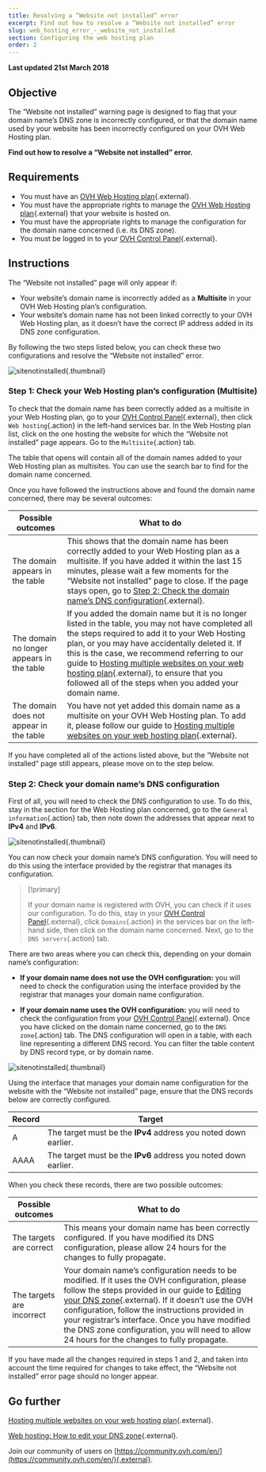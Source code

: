 ```yaml
---
title: Resolving a “Website not installed” error
excerpt: Find out how to resolve a “Website not installed” error
slug: web_hosting_error_-_website_not_installed
section: Configuring the web hosting plan
order: 2
---
```


**Last updated 21st March 2018**

## Objective

The “Website not installed” warning page is designed to flag that your domain name’s DNS zone is incorrectly configured, or that the domain name used by your website has been incorrectly configured on your OVH Web Hosting plan.

**Find out how to resolve a “Website not installed” error.**

## Requirements

- You must have an [OVH Web Hosting plan](https://www.ovh.co.uk/web-hosting/){.external}.
- You must have the appropriate rights to manage the [OVH Web Hosting plan](https://www.ovh.co.uk/web-hosting/){.external} that your website is hosted on.
- You must have the appropriate rights to manage the configuration for the domain name concerned (i.e. its DNS zone).
- You must be logged in to your [OVH Control Panel](https://www.ovh.com/auth/?action=gotomanager){.external}.

## Instructions

The “Website not installed” page will only appear if:

- Your website’s domain name is incorrectly added as a  **Multisite** in your OVH Web Hosting plan’s configuration.
- Your website’s domain name has not been linked correctly to your OVH Web Hosting plan, as it doesn’t have the correct IP address added in its DNS zone configuration.

By following the two steps listed below, you can check these two configurations and resolve the “Website not installed” error.

![sitenotinstalled](images/site-not-installed-webpage.png){.thumbnail}

### Step 1: Check your Web Hosting plan’s configuration (Multisite)

To check that the domain name has been correctly added as a multisite in your Web Hosting plan, go to your [OVH Control Panel](https://www.ovh.com/auth/?action=gotomanager){.external}, then click `Web hosting`{.action} in the left-hand services bar. In the Web Hosting plan list, click on the one hosting the website for which the “Website not installed” page appears. Go to the `Multisite`{.action} tab.

The table that opens will contain all of the domain names added to your Web Hosting plan as multisites. You can use the search bar to find for the domain name concerned.

Once you have followed the instructions above and found the domain name concerned, there may be several outcomes:

|Possible outcomes|What to do|
|---|---|
|The domain appears in the table|This shows that the domain name has been correctly added to your Web Hosting plan as a multisite. If you have added it within the last 15 minutes, please wait a few moments for the “Website not installed” page to close. If the page stays open, go to [Step 2: Check the domain name’s DNS configuration](https://docs.ovh.com/gb/en/hosting/web_hosting_error_-_website_not_installed/#step-2-check-your-domain-names-dns-configuration){.external}.|
|The domain no longer appears in the table|If you added the domain name but it is no longer listed in the table, you may not have completed all the steps required to add it to your Web Hosting plan, or you may have accidentally deleted it. If this is the case, we recommend referring to our guide to [Hosting multiple websites on your web hosting plan](https://docs.ovh.com/gb/en/hosting/multisites-configuring-multiple-websites/){.external}, to ensure that you followed all of the steps when you added your domain name.|
|The domain does not appear in the table|You have not yet added this domain name as a multisite on your OVH Web Hosting plan. To add it, please follow our guide to [Hosting multiple websites on your web hosting plan](https://docs.ovh.com/gb/en/hosting/multisites-configuring-multiple-websites/){.external}.|

If you have completed all of the actions listed above, but the “Website not installed” page still appears, please move on to the step below.

### Step 2: Check your domain name’s DNS configuration

First of all, you will need to check the DNS configuration to use. To do this, stay in the section for the Web Hosting plan concerned, go to the `General information`{.action} tab, then note down the addresses that appear next to **IPv4** and **IPv6**.

![sitenotinstalled](images/site-not-installed-know-a-records.png){.thumbnail}

You can now check your domain name’s DNS configuration. You will need to do this using the interface provided by the registrar that manages its configuration.

> [!primary]
>
> If your domain name is registered with OVH, you can check if it uses our configuration. To do this, stay in your [OVH Control Panel](https://www.ovh.com/auth/?action=gotomanager){.external}, click `Domains`{.action} in the services bar on the left-hand side, then click on the domain name concerned. Next, go to the `DNS servers`{.action} tab.
>

There are two areas where you can check this, depending on your domain name’s configuration:

- **If your domain name does not use the OVH configuration:** you will need to check the configuration using the interface provided by the registrar that manages your domain name configuration.

- **If your domain name uses the OVH configuration:** you will need to check the configuration from your [OVH Control Panel](https://www.ovh.com/auth/?action=gotomanager){.external}. Once you have clicked on the domain name concerned, go to the `DNS zone`{.action} tab. The DNS configuration will open in a table, with each line representing a different DNS record. You can filter the table content by DNS record type, or by domain name.

![sitenotinstalled](images/site-not-installed-edit-ovh-dns-zone.png){.thumbnail}

Using the interface that manages your domain name configuration for the website with the “Website not installed” page, ensure that the DNS records below are correctly configured.

|Record|Target|
|---|---|
|A|The target must be the **IPv4** address you noted down earlier.|
|AAAA|The target must be the **IPv6** address you noted down earlier.|

When you check these records, there are two possible outcomes:

|Possible outcomes|What to do|
|---|---|
|The targets are correct|This means your domain name has been correctly configured. If you have modified its DNS configuration, please allow 24 hours for the changes to fully propagate.|
|The targets are incorrect|Your domain name’s configuration needs to be modified. If it uses the OVH configuration, please follow the steps provided in our guide to [Editing your DNS zone](https://docs.ovh.com/gb/en/domains/web_hosting_how_to_edit_my_dns_zone/){.external}. If it doesn’t use the OVH configuration, follow the instructions provided in your registrar’s interface. Once you have modified the DNS zone configuration, you will need to allow 24 hours for the changes to fully propagate.|

If you have made all the changes required in steps 1 and 2, and taken into account the time required for changes to take effect, the “Website not installed” error page should no longer appear.

## Go further 

[Hosting multiple websites on your web hosting plan](https://docs.ovh.com/gb/en/hosting/multisites-configuring-multiple-websites/){.external}.

[Web hosting: How to edit your DNS zone](https://docs.ovh.com/gb/en/domains/web_hosting_how_to_edit_my_dns_zone/){.external}.

Join our community of users on [https://community.ovh.com/en/](https://community.ovh.com/en/){.external}.